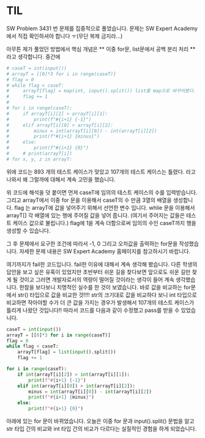 # TIL
SW Problem 3431 번 문제를 집중적으로 풀었습니다.
문제는 SW Expert Academy에서 직접 확인하셔야 합니다 ㅜ(무단 복제 금지라...)

아무튼 제가 풀었던 방법에서 핵심 개념은
** 이중 for문, list문에서 공백 분리 처리  ** 라고 생각합니다.
중간에 
```python
# caseT = int(input())
# arrayT = [[0]*3 for i in range(caseT)]
# flag = 0
# while flag < caseT:
#     arrayT[flag] = map(int, input().split()) list를 map으로 바꾸어봤다. 근데 SW 창에서는 memory error라고 뜬다.
#     flag += 1
#
# for i in range(caseT):
#     if arrayT[i][2] > arrayT[i][1]:
#         print(f"#{i+1} {-1}")
#     elif arrayT[i][0] > arrayT[i][2]:
#         minus = int(arrayT[i][0]) - int(arrayT[i][2])
#         print(f"#{i+1} {minus}")
#     else:
#         print(f"#{i+1} {0}")
#     # print(arrayT[i])
# for x, y, z in arrayT:
```
위에 코드는 893 개의 테스트 케이스가 맞았고 107개의 테스트 케이스는 틀렸다. 라고 나와서 왜 그럴까에 대해서 
계속 고민을 했습니다. 

위 코드에 해석을 덧 붙이면 먼져 caseT에 임의의 테스트 케이스의 수를 입력받습니다.
그리고 arrayT에서 이중 for 문을 이용해서 caseT의 수 만큼 3열의 배열을 생성합니다.
flag 는 arrayT에 값을 넣어주기 위해서 선언한 변수 입니다. 
whlie 문을 이용해서 arrayT[] 각 배열에 있는 행에 주어질 값을 넣어 줍니다. (여기서 주어지는 값들은 테스트 케이스 값으로 불립니다.)
flag에 1을 계속 더함으로써 임의의 수인 caseT까지 행을 생성할 수 있습니다.

그 후 문제에서 요구한 조건에 따라서 -1, 0 그리고 오차값을 출력하는 for문을 작성했습니다.
자세한 문제 내용은 SW Expert Academy 홈페이지를 참고하시기 바랍니다.

여기까지가 fail한 코드입니다.
fail한 이유에 대해서 계속 생각해 봤습니다.
다른 학생의 답안을 보고 싶은 유혹이 있었지만 초반부터 쉬운 길을 찾다보면 앞으로도 쉬운 길만 찾게 될 것이고 그러면 개발자로서의 역량이 떨어질 것이라는 생각이 들어 계속 생각했습니다.
한참을 보다보니 치명적인 실수를 한 것이 보였습니다.
바로 값을 비교하는 for문에서 str() 타입으로 값을 비교한 것!!!!
str의 크기대로 값을 비교하다 보니 int 타입으로 비교하면 작아야할 수가 더 큰 값을 가지는 경우가 발생해서 107개의 테스트 케이스가 틀리게 나왔던 것입니다!!
따라서 코드를 다음과 같이 수정했고 pass를 받을 수 있었습니다.
```python
caseT = int(input())
arrayT = [[0]*3 for i in range(caseT)]
flag = 0
while flag < caseT:
    arrayT[flag] = list(input().split())
    flag += 1

for i in range(caseT):
    if int(arrayT[i][2]) > int(arrayT[i][1]):
        print(f"#{i+1} {-1}")
    elif int(arrayT[i][0]) > int(arrayT[i][2]):
        minus = int(arrayT[i][0]) - int(arrayT[i][2])
        print(f"#{i+1} {minus}")
    else:
        print(f"#{i+1} {0}")
```
아래에 있는 for 문이 바뀌었습니다.
오늘은 이중 for 문과 input().split() 문법을 알고 str 타입 간의 비교와 int 타입 간의 비교가 다르다는 실질적인 경험을 하게 되었습니다.
